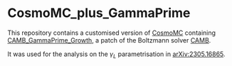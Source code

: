 # CosmoMC_plus_GammaPrime
This repository contains a customised version of [CosmoMC](https://github.com/cmbant/CosmoMC) containing [CAMB_GammaPrime_Growth](https://github.com/MinhMPA/CAMB_GammaPrime_Growth), a patch of the Boltzmann solver [CAMB](https://github.com/cmbant/CAMB).

It was used for the analysis on the $\gamma_L$ parametrisation in [arXiv:2305.16865](https://arxiv.org/abs/2305.16865).
